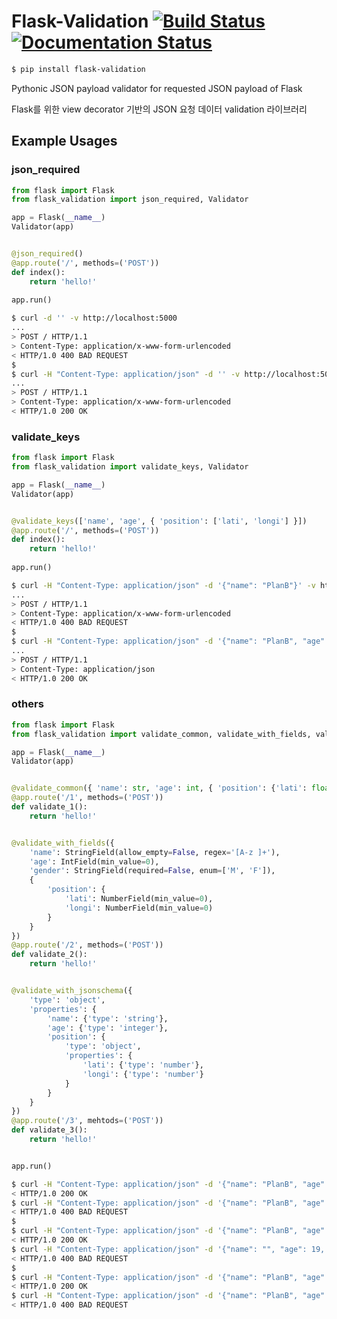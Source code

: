 # Flask-Validation [![Build Status](https://travis-ci.org/JoMingyu/Flask-Validation.svg?branch=master)](https://travis-ci.org/JoMingyu/Flask-Validation) [![Documentation Status](https://readthedocs.org/projects/flask-validate/badge/?version=latest)](https://flask-validate.readthedocs.io/en/latest/?badge=latest)

```bash
$ pip install flask-validation
```

Pythonic JSON payload validator for requested JSON payload of Flask

Flask를 위한 view decorator 기반의 JSON 요청 데이터 validation 라이브러리

## Example Usages
### json_required

```python
from flask import Flask
from flask_validation import json_required, Validator

app = Flask(__name__)
Validator(app)


@json_required()
@app.route('/', methods=('POST'))
def index():
    return 'hello!'
    
app.run()
```

```bash
$ curl -d '' -v http://localhost:5000
...
> POST / HTTP/1.1
> Content-Type: application/x-www-form-urlencoded
< HTTP/1.0 400 BAD REQUEST
$
$ curl -H "Content-Type: application/json" -d '' -v http://localhost:5000
...
> POST / HTTP/1.1
> Content-Type: application/x-www-form-urlencoded
< HTTP/1.0 200 OK
```

### validate_keys

```python
from flask import Flask
from flask_validation import validate_keys, Validator

app = Flask(__name__)
Validator(app)


@validate_keys(['name', 'age', { 'position': ['lati', 'longi'] }])
@app.route('/', methods=('POST'))
def index():
    return 'hello!'
    
app.run()
```

```bash
$ curl -H "Content-Type: application/json" -d '{"name": "PlanB"}' -v http://localhost:5000
...
> POST / HTTP/1.1
> Content-Type: application/x-www-form-urlencoded
< HTTP/1.0 400 BAD REQUEST
$
$ curl -H "Content-Type: application/json" -d '{"name": "PlanB", "age": 19, "position": {"lati": 35.24, "longi": 127.681146}}' -v http://localhost:5000
...
> POST / HTTP/1.1
> Content-Type: application/json
< HTTP/1.0 200 OK
```

### others

```python
from flask import Flask
from flask_validation import validate_common, validate_with_fields, validate_with_jsonschema, Validator

app = Flask(__name__)
Validator(app)


@validate_common({ 'name': str, 'age': int, { 'position': {'lati': float, 'longi': float} } })
@app.route('/1', methods=('POST'))
def validate_1():
    return 'hello!'


@validate_with_fields({
    'name': StringField(allow_empty=False, regex='[A-z ]+'),
    'age': IntField(min_value=0),
    'gender': StringField(required=False, enum=['M', 'F']),
    {
        'position': {
            'lati': NumberField(min_value=0),
            'longi': NumberField(min_value=0)
        }
    }
})
@app.route('/2', methods=('POST'))
def validate_2():
    return 'hello!'


@validate_with_jsonschema({
    'type': 'object',
    'properties': {
        'name': {'type': 'string'},
        'age': {'type': 'integer'},
        'position': {
            'type': 'object',
            'properties': {
                'lati': {'type': 'number'},
                'longi': {'type': 'number'}
            }
        }
    }
})
@app.route('/3', mehtods=('POST'))
def validate_3():
    return 'hello!'


app.run()
```

```bash
$ curl -H "Content-Type: application/json" -d '{"name": "PlanB", "age": 19, "position": {"lati": 35.24, "longi": 127.681146}}' -v http://localhost:5000/1
< HTTP/1.0 200 OK
$ curl -H "Content-Type: application/json" -d '{"name": "PlanB", "age": 19, "position": {"lati": 35.24, "longi": 127}}' -v http://localhost:5000/1
< HTTP/1.0 400 BAD REQUEST
$
$ curl -H "Content-Type: application/json" -d '{"name": "PlanB", "age": 19, "position": {"lati": 35, "longi": 127}}' -v http://localhost:5000/2
< HTTP/1.0 200 OK
$ curl -H "Content-Type: application/json" -d '{"name": "", "age": 19, "position": {"lati": 35, "longi": 127}}' -v http://localhost:5000/2
< HTTP/1.0 400 BAD REQUEST
$
$ curl -H "Content-Type: application/json" -d '{"name": "PlanB", "age": 19, "position": {"lati": 35, "longi": 127}}' -v http://localhost:5000/3
< HTTP/1.0 200 OK
$ curl -H "Content-Type: application/json" -d '{"name": "PlanB", "age": "19", "position": {"lati": 35, "longi": 127}}' -v http://localhost:5000/3
< HTTP/1.0 400 BAD REQUEST
```
